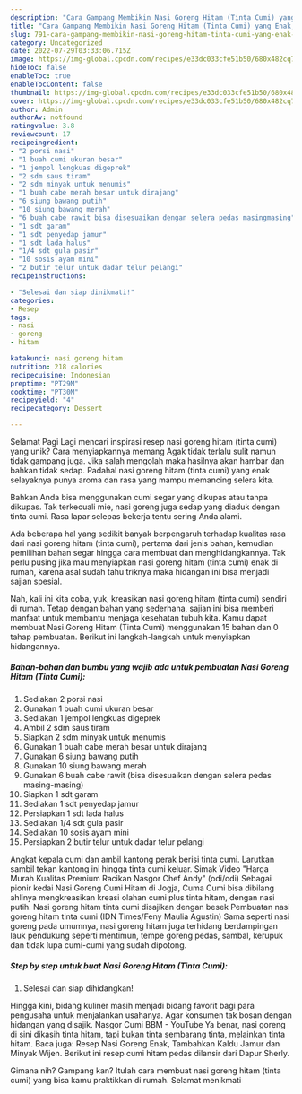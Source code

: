 ```yaml
---
description: "Cara Gampang Membikin Nasi Goreng Hitam (Tinta Cumi) yang Enak, Sempurna"
title: "Cara Gampang Membikin Nasi Goreng Hitam (Tinta Cumi) yang Enak, Sempurna"
slug: 791-cara-gampang-membikin-nasi-goreng-hitam-tinta-cumi-yang-enak-sempurna
category: Uncategorized
date: 2022-07-29T03:33:06.715Z
image: https://img-global.cpcdn.com/recipes/e33dc033cfe51b50/680x482cq70/nasi-goreng-hitam-tinta-cumi-foto-resep-utama.jpg
hideToc: false
enableToc: true
enableTocContent: false
thumbnail: https://img-global.cpcdn.com/recipes/e33dc033cfe51b50/680x482cq70/nasi-goreng-hitam-tinta-cumi-foto-resep-utama.jpg
cover: https://img-global.cpcdn.com/recipes/e33dc033cfe51b50/680x482cq70/nasi-goreng-hitam-tinta-cumi-foto-resep-utama.jpg
author: Admin
authorAv: notfound
ratingvalue: 3.8
reviewcount: 17
recipeingredient:
- "2 porsi nasi"
- "1 buah cumi ukuran besar"
- "1 jempol lengkuas digeprek"
- "2 sdm saus tiram"
- "2 sdm minyak untuk menumis"
- "1 buah cabe merah besar untuk dirajang"
- "6 siung bawang putih"
- "10 siung bawang merah"
- "6 buah cabe rawit bisa disesuaikan dengan selera pedas masingmasing"
- "1 sdt garam"
- "1 sdt penyedap jamur"
- "1 sdt lada halus"
- "1/4 sdt gula pasir"
- "10 sosis ayam mini"
- "2 butir telur untuk dadar telur pelangi"
recipeinstructions:

- "Selesai dan siap dinikmati!"
categories:
- Resep
tags:
- nasi
- goreng
- hitam

katakunci: nasi goreng hitam 
nutrition: 218 calories
recipecuisine: Indonesian
preptime: "PT29M"
cooktime: "PT30M"
recipeyield: "4"
recipecategory: Dessert

---
```



Selamat Pagi Lagi mencari inspirasi resep nasi goreng hitam (tinta cumi) yang unik? Cara menyiapkannya memang Agak tidak terlalu sulit namun tidak gampang juga. Jika salah mengolah maka hasilnya akan hambar dan bahkan tidak sedap. Padahal nasi goreng hitam (tinta cumi) yang enak selayaknya punya aroma dan rasa yang mampu memancing selera kita.


Bahkan Anda bisa menggunakan cumi segar yang dikupas atau tanpa dikupas. Tak terkecuali mie, nasi goreng juga sedap yang diaduk dengan tinta cumi. Rasa lapar selepas bekerja tentu sering Anda alami.

Ada beberapa hal yang sedikit banyak berpengaruh terhadap kualitas rasa dari nasi goreng hitam (tinta cumi), pertama dari jenis bahan, kemudian pemilihan bahan segar hingga cara membuat dan menghidangkannya. Tak perlu pusing jika mau menyiapkan nasi goreng hitam (tinta cumi) enak di rumah, karena asal sudah tahu triknya maka hidangan ini bisa menjadi sajian spesial.


Nah, kali ini kita coba, yuk, kreasikan nasi goreng hitam (tinta cumi) sendiri di rumah. Tetap dengan bahan yang sederhana, sajian ini bisa memberi manfaat untuk membantu menjaga kesehatan tubuh kita. Kamu dapat membuat Nasi Goreng Hitam (Tinta Cumi) menggunakan 15 bahan dan 0 tahap pembuatan. Berikut ini langkah-langkah untuk menyiapkan hidangannya.

<!--inarticleads1-->

##### Bahan-bahan dan bumbu yang wajib ada untuk pembuatan Nasi Goreng Hitam (Tinta Cumi):

1. Sediakan 2 porsi nasi
1. Gunakan 1 buah cumi ukuran besar
1. Sediakan 1 jempol lengkuas digeprek
1. Ambil 2 sdm saus tiram
1. Siapkan 2 sdm minyak untuk menumis
1. Gunakan 1 buah cabe merah besar untuk dirajang
1. Gunakan 6 siung bawang putih
1. Gunakan 10 siung bawang merah
1. Gunakan 6 buah cabe rawit (bisa disesuaikan dengan selera pedas masing-masing)
1. Siapkan 1 sdt garam
1. Sediakan 1 sdt penyedap jamur
1. Persiapkan 1 sdt lada halus
1. Sediakan 1/4 sdt gula pasir
1. Sediakan 10 sosis ayam mini
1. Persiapkan 2 butir telur untuk dadar telur pelangi


Angkat kepala cumi dan ambil kantong perak berisi tinta cumi. Larutkan sambil tekan kantong ini hingga tinta cumi keluar. Simak Video &#34;Harga Murah Kualitas Premium Racikan Nasgor Chef Andy&#34; (odi/odi) Sebagai pionir kedai Nasi Goreng Cumi Hitam di Jogja, Cuma Cumi bisa dibilang ahlinya mengkreasikan kreasi olahan cumi plus tinta hitam, dengan nasi putih. Nasi goreng hitam tinta cumi disajikan dengan besek Pembuatan nasi goreng hitam tinta cumi (IDN Times/Feny Maulia Agustin) Sama seperti nasi goreng pada umumnya, nasi goreng hitam juga terhidang berdampingan lauk pendukung seperti mentimun, tempe goreng pedas, sambal, kerupuk dan tidak lupa cumi-cumi yang sudah dipotong. 

<!--inarticleads2-->

##### Step by step untuk buat Nasi Goreng Hitam (Tinta Cumi):


1. Selesai dan siap dihidangkan!

Hingga kini, bidang kuliner masih menjadi bidang favorit bagi para pengusaha untuk menjalankan usahanya. Agar konsumen tak bosan dengan hidangan yang disajik. Nasgor Cumi BBM - YouTube Ya benar, nasi goreng di sini dikasih tinta hitam, tapi bukan tinta sembarang tinta, melainkan tinta hitam. Baca juga: Resep Nasi Goreng Enak, Tambahkan Kaldu Jamur dan Minyak Wijen. Berikut ini resep cumi hitam pedas dilansir dari Dapur Sherly. 

Gimana nih? Gampang kan? Itulah cara membuat nasi goreng hitam (tinta cumi) yang bisa kamu praktikkan di rumah. Selamat menikmati
